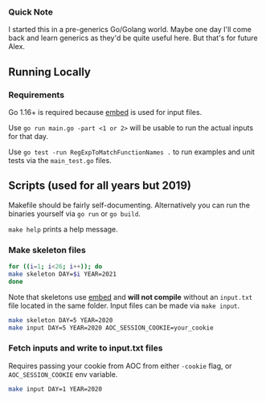### Quick Note
I started this in a pre-generics Go/Golang world. Maybe one day I'll come back and learn generics as they'd be quite useful here. But that's for future Alex.

## Running Locally
### Requirements
Go 1.16+ is required because [embed][embed] is used for input files.

Use `go run main.go -part <1 or 2>` will be usable to run the actual inputs for that day.

Use `go test -run RegExpToMatchFunctionNames .` to run examples and unit tests via the `main_test.go` files.

## Scripts (used for all years but 2019)
Makefile should be fairly self-documenting. Alternatively you can run the binaries yourself via `go run` or `go build`.

`make help` prints a help message.

### Make skeleton files
```sh
for ((i=1; i<26; i++)); do
make skeleton DAY=$i YEAR=2021
done
```

Note that skeletons use [embed][embed] and __will not compile__ without an `input.txt` file located in the same folder. Input files can be made via `make input`.
```sh
make skeleton DAY=5 YEAR=2020
make input DAY=5 YEAR=2020 AOC_SESSION_COOKIE=your_cookie
```

### Fetch inputs and write to input.txt files
Requires passing your cookie from AOC from either `-cookie` flag, or `AOC_SESSION_COOKIE` env variable.
```sh
make input DAY=1 YEAR=2020
```

[embed]: https://golang.org/pkg/embed/
